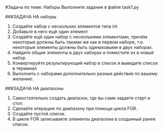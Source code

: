 #Задача по теме: Наборы
Выполните задания в файле task1.py

###ЗАДАЧА НА наборы

1. Создайте набор с нескольких элементов типа int
2. Добавьте в него ещё один элемент
3. Создайте ещё один набор с несколькими
элементами, причём некоторые должны быть
такими же как в первом наборе, т.е. некоторые
элементы должны быть одинаковыми в двух наборах.
4. Найдите общие элементы в двух наборах и
поместите их в новый набор
5. Конвертируйте результирующий набор в список
и выведите список в терминал
6. Выполнить с наборами дополнительно
разные действия по вашему желанию.

###ЗАДАЧА НА диапазоны
1. Самостоятельно создать диапазон, где вы сами задаете старт и стоп.
2. Сделайте итерацию по диапазону при помощи цикла FOR.
3. Создайте пустой список. 
4. В цикле FOR записываете элементы диапазона в созданный ранее список.
